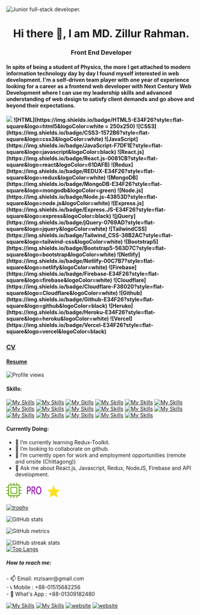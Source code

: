 ![Junior full-stack developer.](https://media-exp1.licdn.com/dms/image/C4D16AQHN8oOXIAAzHg/profile-displaybackgroundimage-shrink_350_1400/0/1654709162111?e=1668038400&v=beta&t=zmpsv5oMBuCi7Y2ki6ff5UdOF3lk8TgdvjuUGT0ByuM)


<div align="center">
<h1>Hi there 👋, I am MD. Zillur Rahman.</h1>
<h3> Front End Developer</h3>
</div>


<h4>In spite of being a student of Physics, the more I get attached to modern information technology day by day
I found myself interested in web development. I'm a self-driven team player with one year of experience
looking for a career as a frontend web developer with Next Century Web Development where I can use my
leadership skills and advanced understanding of web design to satisfy client demands and go above and
beyond their expectations.<h4>
  
  
  <img src="[https://github.com/favicon.ico](https://img.shields.io/badge/HTML5-E34F26)" width="48">
![HTML](https://img.shields.io/badge/HTML5-E34F26?style=flat-square&logo=html5&logoColor=white = 250x250)
![CSS3](https://img.shields.io/badge/CSS3-1572B6?style=flat-square&logo=css3&logoColor=white)
![JavaScript](https://img.shields.io/badge/JavaScript-F7DF1E?style=flat-square&logo=javascript&logoColor=black)
![React.js](https://img.shields.io/badge/React.js-0081CB?style=flat-square&logo=react&logoColor=61DAFB)
![Redux](https://img.shields.io/badge/REDUX-E34F26?style=flat-square&logo=redux&logoColor=white)
![MongoDB](https://img.shields.io/badge/MongoDB-E34F26?style=flat-square&logo=mongodb&logoColor=green)
![Node.js](https://img.shields.io/badge/Node.js-43853D?style=flat-square&logo=node.js&logoColor=white)
![Express.js](https://img.shields.io/badge/Express.JS-E34F26?style=flat-square&logo=express&logoColor=black)
![jQuery](https://img.shields.io/badge/jQuery-0769AD?style=flat-square&logo=jquery&logoColor=white)
![TailwindCSS](https://img.shields.io/badge/Tailwind_CSS-38B2AC?style=flat-square&logo=tailwind-css&logoColor=white)
![Bootstrap5](https://img.shields.io/badge/Bootstrap5-563D7C?style=flat-square&logo=bootstrap&logoColor=white)
![Netlify](https://img.shields.io/badge/Netlify-00C7B7?style=flat-square&logo=netlify&logoColor=white)
![Firebase](https://img.shields.io/badge/Firebase-E34F26?style=flat-square&logo=firebase&logoColor=white)
![Cloudflare](https://img.shields.io/badge/Cloudflare-F38020?style=flat-square&logo=Cloudflare&logoColor=white)
![Github](https://img.shields.io/badge/Github-E34F26?style=flat-square&logo=github&logoColor=black)
![Heruko](https://img.shields.io/badge/Heroku-E34F26?style=flat-square&logo=heroku&logoColor=white)
![Vercel](https://img.shields.io/badge/Vercel-E34F26?style=flat-square&logo=vercel&logoColor=black)


### [CV](https://drive.google.com/file/d/17UpSu9XMUQcxTeOdD7ehTCVzX0hC95jz/view?usp=sharing)
#### [Resume](https://drive.google.com/file/d/1RptOxgcmuNQuasOaL4pXzON1jA4Y0ZPe/view?usp=sharing)


![Profile views](https://gpvc.arturio.dev/MdZillurRahman)  

#### Skills:
[![My Skills](https://skillicons.dev/icons?i=js)](https://skillicons.dev)
[![My Skills](https://skillicons.dev/icons?i=html)](https://skillicons.dev)
[![My Skills](https://skillicons.dev/icons?i=css)](https://skillicons.dev)
[![My Skills](https://skillicons.dev/icons?i=bootstrap)](https://skillicons.dev)
[![My Skills](https://skillicons.dev/icons?i=tailwind)](https://skillicons.dev)
[![My Skills](https://skillicons.dev/icons?i=react)](https://skillicons.dev)
[![My Skills](https://skillicons.dev/icons?i=redux)](https://skillicons.dev)
[![My Skills](https://skillicons.dev/icons?i=firebase)](https://skillicons.dev)
[![My Skills](https://skillicons.dev/icons?i=nodejs)](https://skillicons.dev)
[![My Skills](https://skillicons.dev/icons?i=express)](https://skillicons.dev)
[![My Skills](https://skillicons.dev/icons?i=heroku)](https://skillicons.dev)
[![My Skills](https://skillicons.dev/icons?i=mongodb)](https://skillicons.dev)
[![My Skills](https://skillicons.dev/icons?i=netlify)](https://skillicons.dev)
[![My Skills](https://skillicons.dev/icons?i=vercel)](https://skillicons.dev)
[![My Skills](https://skillicons.dev/icons?i=css)](https://skillicons.dev)
[![My Skills](https://skillicons.dev/icons?i=figma&theme=light)](https://skillicons.dev)
[![My Skills](https://skillicons.dev/icons?i=github)](https://skillicons.dev)


<!-- Skills:  / CSS3 / Bootstrap / Tailwind CSS / REACT JS / JS / Redux / Redux-toolkit / Firebase / NodeJS / Express JS / MongoDB -->


#### Currently Doing:

- 🌱 I’m currently learning Redux-Toolkit. 
- 👯 I’m looking to collaborate on github. 
- 👯 I’m currently open for work and employment opportunities (remote and onsite (Chittagong))
- 💬 Ask me about React.js, Javascript, Redux, NodeJS, Firebase and API development.




<a href='https://docs.github.com/en/developers'><img src='https://raw.githubusercontent.com/acervenky/animated-github-badges/master/assets/devbadge.gif' width='40' height='40'></a> <a href='https://github.com/pricing'><img src='https://raw.githubusercontent.com/acervenky/animated-github-badges/master/assets/pro.gif' width='40' height='40'></a> <a href='https://stars.github.com/'><img src='https://raw.githubusercontent.com/acervenky/animated-github-badges/master/assets/starbadge.gif' width='35' height='35'></a> 


[![trophy](https://github-profile-trophy.vercel.app/?username=MdZillurRahman)](https://github.com/ryo-ma/github-profile-trophy)


<!-- [![Top Langs](https://github-readme-stats.vercel.app/api/top-langs/?username=)](https://github.com/anuraghazra/github-readme-stats) -->

<!-- ![GitHub stats](https://github-readme-stats.vercel.app/api?username=MdZillurRahman&show_icons=true&theme=radical) -->

![GitHub stats](https://github-readme-stats.vercel.app/api?username=MdZillurRahman&show_icons=true)  

<!-- ![GitHub Activity Graph](https://activity-graph.herokuapp.com/graph?username=MdZillurRahman)   -->

![GitHub metrics](https://metrics.lecoq.io/MdZillurRahman)  

![GitHub streak stats](https://github-readme-streak-stats.herokuapp.com/?user=MdZillurRahman)  
[![Top Langs](https://github-readme-stats.vercel.app/api/top-langs/?username=MdZillurRahman&layout=compact)](https://github.com/anuraghazra/github-readme-stats)

<h5>How to reach me:</h5>
- 📫 Email: mzisanr@gmail.com  </br> 
- 📞 Mobile : +88-01515682256 </br>
- 📲 What's App : +88-01309182480 </br>


[![My Skills](https://skillicons.dev/icons?i=github)](https://www.linkedin.com/in/md-zillur-rahman-2042291ab/)
[![My Skills](https://skillicons.dev/icons?i=linkedin)](https://www.linkedin.com/in/md-zillur-rahman-2042291ab/)
[<img src='https://cdn.jsdelivr.net/npm/simple-icons@3.0.1/icons/facebook.svg' alt='website' height='48'>](https://www.facebook.com/profile.php?id=100010465036529)
[<img src='https://cdn.jsdelivr.net/npm/simple-icons@3.0.1/icons/icloud.svg' alt='website' height='48'>](https://zillurportfolio.netlify.app/)  




